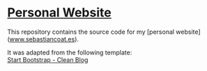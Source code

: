 # [Personal Website](www.sebastiancoat.es)

This repository contains the source code for my [personal website] (www.sebastiancoat.es).

It was adapted from the following template:  
[Start Bootstrap - Clean Blog](https://startbootstrap.com/template-overviews/clean-blog/)
